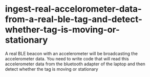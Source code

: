# ingest-real-accelorometer-data-from-a-real-ble-tag-and-detect-whether-tag-is-moving-or-stationary
A real BLE beacon with an accelerometer will be broadcasting the accelerometer data. You need to write code that will read this accelerometer data from the bluetooth adapter of the laptop and then detect whether the tag is moving or stationary
